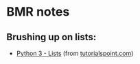 # BMR notes
## Brushing up on lists:
- [Python 3 - Lists](https://www.tutorialspoint.com/python3/python_lists.htm) (from [tutorialspoint.com](https://www.tutorialspoint.com/index.htm))
